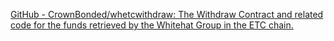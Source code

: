 
[GitHub - CrownBonded/whetcwithdraw: The Withdraw Contract and related code for the funds retrieved by the Whitehat Group in the ETC chain.](https://github.com/CrownBonded/whetcwithdraw)
